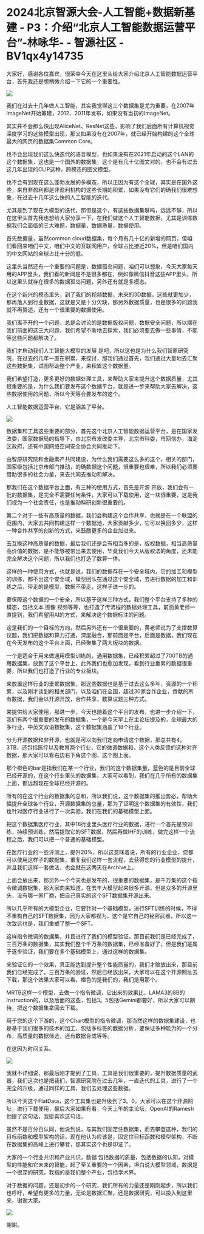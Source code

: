 # 2024北京智源大会-人工智能+数据新基建 - P3：介绍“北京人工智能数据运营平台”-林咏华- - 智源社区 - BV1qx4y14735

大家好，感谢各位嘉宾，很荣幸今天在这里头给大家介绍北京人工智能数据运营平台，首先我还是想稍微介绍一下它的一个重要性。



![](img/287b3ec83816623b27555fca6cc40d7d_1.png)

我们在过去十几年做人工智能，其实我觉得这三个数据集是尤为重要，在2007年ImageNet开始筹建，2012、2011年发布，如果没有当初的ImageNet。

其实并不会那么快出现AliceNet、ResNet这些，影响了我们后面所有计算机视觉深度学习的这些模型出现，那又如果没有在2007年，就已经开始构建的这个全球最大的网页的数据集Common Core。

也不会出现我们这么快迭代的语言模型，也如果没有在2021年启动的这个LAN的这个数据集，这也是一个国外的数据集，这个是有几十亿图文对的，也不会有过去这几年出现的CLIP这种，跨模态的图文模型。

也不会有到现在这么蓬勃发展的多模态，所以正因为有这个全球，其实是在国外这些，来自非盈利都是非盈利机构的这些长期的积累，如果没有它们的确我们很难想象，在过去十几年这么快的人工智能的迭代。

尤其是到了现在大模型的迭代，那但是这个，有这些数据集够吗，远远不够，所以在这里头首先我也想给大家分享一下，在我们做这个人工智能数据，尤其是训练数据我们会面临的三大难题，数据量，数据质量，数据使用。

首先数据量，虽然common cloud数据集，每个月有几十亿的新增的网页，但咱们看回来咱们中文，咱们中文的互联网用户，全球占比接近20%，但是咱们国内的中文网站的全球占比十分的低。

这里头当然还有一个重要的问题是，数据孤岛问题，咱们可以想象，今天大家每天用的APP里头，我们看的新闻是不是很多都在，例如像微信抖音这些APP里头，所以这里头就存在很多的数据孤岛问题，另外还有就是多模态。

在这个新兴的模态里头，到了我们的视频数据，未来的3D数据，这些就更加少，那再落入到行业数据，这就是又是十分欠缺，那另外数据质量，也是很多的问题我就不再赘述，还有一个很重要的数据使用。

我们离不开的一个问题，总是会讨论的是数据版权问题，数据安全问题，所以摆在我们前面的这三大问题，我们希望不断地去探索，我们必须要去做一些事情，不能等这些问题都解决了。

我们才启动我们人工智能大模型的发展 是吧，所以这也是为什么我们智原研究院，在过去的几年一直在积累，来探讨，那我们通过首先，我们通过大量地去汇聚这些数据集，试图帮助整个产业，来积累这个数据量。

我们希望打造，更多更好的数据处理工具，来帮助大家来提升这个数据质量，尤其很重要的是，为什么我们要发布这个数据平台，就是进一步来帮助大家去解决，这些数据使用的问题，所以今天等会要发布的这个。

人工智能数据运营平台，它是涵盖了平台。

![](img/287b3ec83816623b27555fca6cc40d7d_3.png)

数据集和工具这些重要的部分，首先这个北京人工智能数据运营平台，是在国家发改委，国家数据局的指导下，由北京市发改委主导，北京市科委，市网信办，海淀区政府，还有中国网络空间安全协会共同推动下。

由智原研究院和金融素产共同建设，为什么我们需要这么多的这个，相关的部门，国家级包括北京市部门推动，的确数据这个问题，很重要也很难，所以我们必须要借助很多的社会力量，来去共同去推动和解决。

那我们在这个数据平台上面，有三种的使用方式，首先是开源 开放，我们会有一批的数据集，是完全不需要任何条件，大家可以下载使用，这一块很重要，这是我们视为一个社会责任，也是推动科研创新很重要的。

第二个对于一些有高质量的数据，我们会构建这个合作共享，也就是在一个联盟的范围内，大家去共同构建这样一个数据池，大家贡献多少，它可以换回多少，这样一种合作共享的创新的方式，来鼓励更多的企业加进来。

去互换这种高质量的数据，最后我们还是会有相当多的是，版权数据，相当高质量高价值的数据，是不能够被带出来去使用，毕竟我们今天从版权法的角度，还未能完全解决这个问题，所以我们也打造了数算一体。

这样的一种使用方式，也就是说，我们的数据存在一个安全域内，它的加工和模型的训练，都不出这个安全域，模型团队在通过这个安全域，去进行数据的加工和训练之后，带走的是模型，数据不带走，这样子进一步的。

要保障这个数据的一个安全，所以基于这样三种方式，我们整个平台支持了多种的模态，包括文本 图像 视频等等，也打造了传流程的数据处理工具，前面黄老师一直提到，我们希望用AI的方式，来解决这个数据标注的问题。

这是我们的一个目标的方向，然后另外还有一个很重要的，黄老师说为了支撑数算议题，我们把数据和算力打通，深度融合，那前面是平台，后面是数据，我们现在在今天发布的这个平台上面，已经聚集了两大板块的数据。

一个是适合于用来做通用模型训练的，通用数据集，已经积累超过了700TB的通用数据集，放到了这个平台上，此外我们也愈加发现，看到行业垂累的数据很重要，所以我们也打造了行业的专业板块。

来放置这样行业的垂累数据集，那这些数据也是基于过去这么多年，资源的一个积累，以及刚才谈到的相关部门，以及咱们在全国，超过30家合作企业，贡献的所有数据，我们会以开源开放，合作共享，数算议题三种方式。

来提供给大家使用，那进一步，今天也随着这个平台的发布，也进一步介绍一下，我们有两个很重要的发布的数据集，一个是今天早上在主论坛提及的，全球最大的多行业，中英文双语数据集，这个数据集涵盖了18个行业。

分为开源数据和非开源，也就是可以向我们定向申请这个数据，那总共有4。3TB，还包括医疗以及教育两个行业，它的微调数据和，这个人类反馈的这种对齐数据，那大家可以看右边右下角这个图，这个图上面。

那个橙色的bar是指我们在某一个行业，我们的这个数据集量，蓝色的是目前全球已经开源的，在这个行业里头的数据集，大家可以看到，我们在几乎所有的数据集上面，都远超现在全球已经开源的。

所有的在这个行业的数据集的总和，所以我们说，这个数据集的推出势必，帮助大幅提升全球各个行业，开源数据集的总量，那为了证明这个数据集的有效性，我们也针对医疗行业进行了一次实验，我们在我们的基础模型上面。

把这个数据集医疗行业，其中18行业里头医疗行业的数据，进行一个首先是预训练，持续预训练，然后提取它的SFT数据，然后再做IHF的训练，做完这样一个流程之后，我们可以把一个普通的基础模型。

在医疗行业的一些评测上，提升20%，所以这意味着说，所有的行业企业，您都可以使用这样子的数据集，重复我们这样一套流程，去获得您的行业模型的提升，并且我们这样一套做法，也会就在这两天在Archive上。

上面会放出来，那另外一个今天也是发布的，很重要的数据集，是千万集的这个指令微调数据集，那大家向来知道，在去年大模型起来很多开源，但是众多的开源里头，没有哪一家厂商，把自己真实的这个SFT数据集开源出来。

所以几乎所有的大模型企业，它要针对一个基础模型，进行SFT训练的时候，不得不重构自己的SFT数据集，因为大家都视为，这个是它自己的秘密武器，所以这一次致远也是，我们重塑了整一个SFT。

这样指令微调的数据集，并且进行了我们的模型验证，那目前我们是已经完成了，三百万条的数据集，其实我们整个千万条的数据集，已经准备好了，但是我们是属于逐步验证，我们要在多个基础模型上，通过这样的数据集。

来验证它的一个效果，真正能达到提升整个性能质量的，我们才敢放出来，那目前我们已经完成了，三百万条的验证，然后已经放出来，大家可以在这个开源网址去下载，那这个效果大家可以看，橙色的是我们的，我们是用那个。

MRTB这样一个模型，去做一个指令微调，它出来的效果比，LAMA3的8B的Instruction的，以及后面的这些，包括3。5包括Gemini都要好，所以大家可以期待，把这个数据集拿回去下载。

用于您的这个下游的，这个Chart模型的指令微调，那当然这样的数据集建设，也是基于我们很多的技术的加工，包括多标签的数据分析，要保证多种能力的一个分布，高质量的数据筛选，还有数据合成等等。

在这因为时间关系。

![](img/287b3ec83816623b27555fca6cc40d7d_5.png)

我就不详细说，那最后刚才提到了工具，工具是我们很重要的，提升数据质量的武器，我们这次也是把我们，智源研究院在过去几年，一直迭代的工具，进行了一个完全的升级，通过同样的工具，我们去处理这些数据。

所以今天这个FlatData，这个工具集也是升级到了3。0，大家可以在这个开源网址，进行下载使用，最后大家如果有看，今天上午的主论坛，OpenAI的Ramesh他提了这句话，我挺喜欢这句话。

虽然不是百分百认同，他说到说，与其我们固定住数据集，而去攀登这种，我们的目标函数和模型架构的话，现在他认为应该是，固定住目标函数和模型架构，不断在数据集的高峰上进行攀登，那其实这个也是印证了。

大家的一个行业共识和产业共识，数据 包括数据的质量，包括数据的认知，对模型的性能和它未来的智能，起了至关重要的一个因素，坦白说大模型领域，数据是一个很深的研究，我指的是我们整个产业，包括学术界。

对于数据的问题，还是初步的一个研究，我们所有的力量还是刚刚起步，所以我们也呼吁，希望有更多的力量，无论是数据汇聚，还是数据研究，可以投入到这里来，谢谢大家。



![](img/287b3ec83816623b27555fca6cc40d7d_7.png)

謝謝。